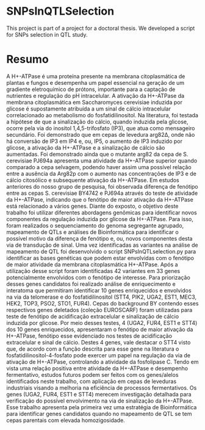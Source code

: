 # SNPsInQTLSelection
This project is part of a project for a doctoral thesis. We developed a script for SNPs selection in QTL study.

# Resumo
A H+-ATPase é uma proteína presente na membrana citoplasmática de plantas e fungos e desempenha um papel essencial na geração de um gradiente eletroquímico de prótons, importante para a captação de nutrientes e regulação do pH intracelular. A ativação da H+-ATPase da membrana citoplasmática em Saccharomyces cerevisiae induzida por glicose é supostamente atribuída a um sinal de cálcio intracelular correlacionado ao metabolismo do fosfatidilinositol. Na literatura, foi testada a hipótese de que a sinalização do cálcio, quando induzida pela glicose, ocorre pela via do inositol 1,4,5-trifosfato (IP3), que atua como mensageiro secundário. Foi demonstrado que em cepas de levedura arg82Δ, onde não há conversão de IP3 em IP4 e, ou, IP5, o aumento de IP3 induzido por glicose, a ativação da H+-ATPase e a sinalização de cálcio são aumentadas. Foi demonstrado ainda que o mutante arg82 da cepa de S. cerevisiae PJ694a apresenta uma atividade da H+-ATPase superior quando comparado a cepa selvagem, podendo haver assim uma possível relação entre a ausência da Arg82p com o aumento nas concentrações de IP3 e de cálcio citosólico e subsequente ativação da H+-ATPase. Em estudos anteriores do nosso grupo de pesquisa, foi observada diferença de fenótipo entre as cepas S. cerevisiae BY4742 e PJ694a através do teste de atividade da H+-ATPase, indicando que o fenótipo de maior ativação da H+-ATPase está relacionado a vários genes. Diante do exposto, o objetivo deste trabalho foi utilizar diferentes abordagens genômicas para identificar novos componentes da regulação induzida por glicose da H+-ATPase. Para isso, foram realizados o sequenciamento do genoma segregante agrupado, mapeamento de QTLs e análises de Bioinformática para identificar o possível motivo da diferença de fenótipo e, ou, novos componentes desta via de transdução de sinal. Uma vez identificadas as variantes na análise de mapeamento de QTL foi desenvolvido o script SNPsInQTLselection.py para identificar as bases genéticas que podem estar envolvidas com o fenótipo de maior atividade da membrana citoplasmática H+-ATPase. Após a utilização desse script foram identificadas 42 variantes em 33 genes potencialmente envolvidos com o fenótipo de interesse. Para priorização desses genes candidatos foi realizado análise de enriquecimento e interatoma que permitiram identificar 10 genes enriquecidos e envolvidos na via da telomerase e do fosfatidilinositol (STT4, PIK2, UGA2, EST1, MEC3, HEK2, TOP3, PSO2, STO1, FUR4). Cepas do background BY contendo esses respectivos genes deletados (coleção EUROSCARF) foram utilizadas para teste de fenótipo de acidificação extracelular e sinalização de cálcio induzida por glicose. Por meio desses testes, 4 (UGA2, FUR4, EST1 e STT4) dos 10 genes enriquecidos, apresentaram o fenótipo de maior ativação da H+-ATPase, fenótipo esse evidenciado nos testes de acidificação extracelular e sinal de cálcio. Destes 4 genes, vale destacar o STT4 visto que, de acordo com a função descrita para esse gene na literatura o fosfatidilinositol-4-fosfato pode exercer um papel na regulação da via de ativação de H+-ATPase, controlando a atividade da fosfolipase C. Tendo em vista uma relação positiva entre atividade da H+-ATPase e desempenho fermentativo, estudos futuros podem ser feitos com os genes/alelos identificados neste trabalho, com aplicação em cepas de leveduras industriais visando a melhoria na eficiência de processos fermentativos. Os genes (UGA2, FUR4, EST1 e STT4) merecem investigação detalhada para verificação do possível envolvimento na via de sinalização da H+-ATPase. Esse trabalho apresenta pela primeira vez uma estratégia de Bioinformática para identificar genes candidatos quando no mapeamento de QTL se tem cepas parentais com elevada homozigosidade.

